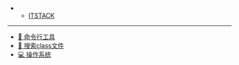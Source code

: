 * * [ITSTACK](https://itstack.org)
-----
* [ 🔧 命令行工具](notes/1.命令行工具)
* [ 🎨 搜索class文件](notes/2.搜索class文件.md)
* [ 💻 操作系统](#💻-操作系统)
